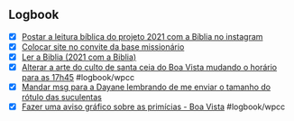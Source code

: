 

## Logbook
- [x] [Postar a leitura bíblica do projeto 2021 com a Bíblia no instagram](things:///show?id=PurENHzPjni8SamUez2vge)
- [x] [Colocar site no convite da base missionário](things:///show?id=NmHSJUdt1bwF7rZAwaQGsi)
- [x] [Ler a Biblia (2021 com a Biblia)](things:///show?id=7js9Cv3GhtJyWnd6i4enm4)
- [x] [Alterar a arte do culto de santa ceia do Boa Vista mudando o horário para as 17h45](things:///show?id=QkBC1djmWbVL8fe6mBKszj) #logbook/wpcc
- [x] [Mandar msg para a Dayane lembrando de me enviar o tamanho do rótulo das suculentas](things:///show?id=3jWjBBN7eDQHxcKjgSAVvm)
- [x] [Fazer uma aviso gráfico sobre as primícias - Boa Vista](things:///show?id=RNkLy1Lg9mSQTdurDhQnad) #logbook/wpcc